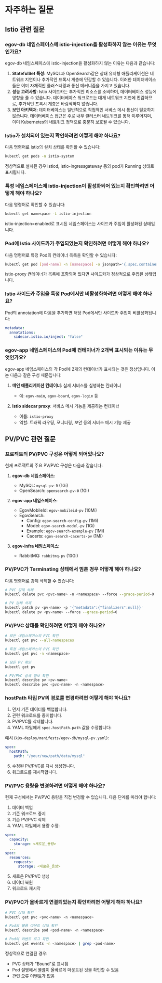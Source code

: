 # 자주하는 질문

## Istio 관련 질문

### egov-db 네임스페이스에 istio-injection을 활성화하지 않는 이유는 무엇인가요?

egov-db 네임스페이스에 istio-injection을 활성화하지 않는 이유는 다음과 같습니다:

1. **StatefulSet 특성**: MySQL과 OpenSearch같은 상태 유지형 애플리케이션은 네트워크 지연이나 추가적인 프록시 계층에 민감할 수 있습니다. 이러한 데이터베이스들은 이미 자체적인 클러스터링과 통신 메커니즘을 가지고 있습니다.
2. **성능 고려사항**: Istio 사이드카는 추가적인 리소스를 소비하며, 데이터베이스 성능에 영향을 줄 수 있습니다. 데이터베이스 워크로드는 대개 네트워크 지연에 민감하므로, 추가적인 프록시 계층은 바람직하지 않습니다.
3. **보안 아키텍처**: 데이터베이스는 일반적으로 직접적인 서비스 메시 통신이 필요하지 않습니다. 데이터베이스 접근은 주로 내부 클러스터 네트워크를 통해 이루어지며, 이미 Kubernetes의 네트워크 정책으로 충분히 보호될 수 있습니다.

### Istio가 설치되어 있는지 확인하려면 어떻게 해야 하나요?

다음 명령어로 Istio의 설치 상태를 확인할 수 있습니다:

```bash
kubectl get pods -n istio-system
```

정상적으로 설치된 경우 istiod, istio-ingressgateway 등의 pod가 Running 상태로 표시됩니다.

### 특정 네임스페이스에 istio-injection이 활성화되어 있는지 확인하려면 어떻게 해야 하나요?

다음 명령어로 확인할 수 있습니다:

```bash
kubectl get namespace -L istio-injection
```

istio-injection=enabled로 표시된 네임스페이스는 사이드카 주입이 활성화된 상태입니다.

### Pod에 Istio 사이드카가 주입되었는지 확인하려면 어떻게 해야 하나요?

다음 명령어로 특정 Pod의 컨테이너 목록을 확인할 수 있습니다:

```bash
kubectl get pod [pod-name] -n [namespace] -o jsonpath='{.spec.containers[*].name}'
```

istio-proxy 컨테이너가 목록에 포함되어 있다면 사이드카가 정상적으로 주입된 상태입니다.

### Istio 사이드카 주입을 특정 Pod에서만 비활성화하려면 어떻게 해야 하나요?

Pod의 annotation에 다음을 추가하면 해당 Pod에서만 사이드카 주입이 비활성화됩니다:

```yaml
metadata:
  annotations:
    sidecar.istio.io/inject: "false"
```

### egov-app 네임스페이스의 Pod에 컨테이너가 2개씩 표시되는 이유는 무엇인가요?

egov-app 네임스페이스의 각 Pod에 2개의 컨테이너가 표시되는 것은 정상입니다. 이는 다음과 같은 구성 때문입니다:

1. **메인 애플리케이션 컨테이너**: 실제 서비스를 실행하는 컨테이너
   - 예: `egov-main`, `egov-board`, `egov-login` 등

2. **Istio sidecar proxy**: 서비스 메시 기능을 제공하는 컨테이너
   - 이름: `istio-proxy`
   - 역할: 트래픽 라우팅, 모니터링, 보안 등의 서비스 메시 기능 제공

## PV/PVC 관련 질문

### 프로젝트의 PV/PVC 구성은 어떻게 되어있나요?

현재 프로젝트의 주요 PV/PVC 구성은 다음과 같습니다:

1. **egov-db 네임스페이스**:
   - MySQL: `mysql-pv-0` (1Gi)
   - OpenSearch: `opensearch-pv-0` (1Gi)

2. **egov-app 네임스페이스**:
   - EgovMobileId: `egov-mobileid-pv` (10Mi)
   - EgovSearch:
     - Config: `egov-search-config-pv` (1Mi)
     - Model: `egov-search-model-pv` (1Gi)
     - Example: `egov-search-example-pv` (1Mi)
     - Cacerts: `egov-search-cacerts-pv` (1Mi)

3. **egov-infra 네임스페이스**:
   - RabbitMQ: `rabbitmq-pv` (10Gi)

### PV/PVC가 Terminating 상태에서 멈춘 경우 어떻게 해야 하나요?

다음 명령어로 강제 삭제할 수 있습니다:

```bash
# PVC 강제 삭제
kubectl delete pvc <pvc-name> -n <namespace> --force --grace-period=0

# PV 강제 삭제
kubectl patch pv <pv-name> -p '{"metadata":{"finalizers":null}}'
kubectl delete pv <pv-name> --force --grace-period=0
```

### PV/PVC 상태를 확인하려면 어떻게 해야 하나요?

```bash
# 모든 네임스페이스의 PVC 확인
kubectl get pvc --all-namespaces

# 특정 네임스페이스의 PVC 확인
kubectl get pvc -n <namespace>

# 모든 PV 확인
kubectl get pv

# PV/PVC 상세 정보 확인
kubectl describe pv <pv-name>
kubectl describe pvc <pvc-name> -n <namespace>
```

### hostPath 타입 PV의 경로를 변경하려면 어떻게 해야 하나요?

1. 먼저 기존 데이터를 백업합니다.
2. 관련 워크로드를 중지합니다.
3. PV/PVC를 삭제합니다.
4. YAML 파일에서 `spec.hostPath.path` 값을 수정합니다:

예시 (`k8s-deploy/manifests/egov-db/mysql-pv.yaml`):
```yaml
spec:
  hostPath:
    path: "/your/new/path/data/mysql"
```

5. 수정된 PV/PVC를 다시 생성합니다.
6. 워크로드를 재시작합니다.

### PV/PVC 용량을 변경하려면 어떻게 해야 하나요?

현재 구성에서는 PV/PVC 용량을 직접 변경할 수 없습니다. 다음 단계를 따라야 합니다:

1. 데이터 백업
2. 기존 워크로드 중지
3. 기존 PV/PVC 삭제
4. YAML 파일에서 용량 수정:
```yaml
spec:
  capacity:
    storage: <새로운_용량>
  ...
spec:
  resources:
    requests:
      storage: <새로운_용량>
```
5. 새로운 PV/PVC 생성
6. 데이터 복원
7. 워크로드 재시작

### PV/PVC가 올바르게 연결되었는지 확인하려면 어떻게 해야 하나요?

```bash
# PVC 상태 확인
kubectl get pvc <pvc-name> -n <namespace>

# Pod의 볼륨 마운트 상태 확인
kubectl describe pod <pod-name> -n <namespace>

# Pod의 이벤트 로그 확인
kubectl get events -n <namespace> | grep <pod-name>
```

정상적으로 연결된 경우:
- PVC 상태가 "Bound"로 표시됨
- Pod 설명에서 볼륨이 올바르게 마운트된 것을 확인할 수 있음
- 관련 오류 이벤트가 없음
